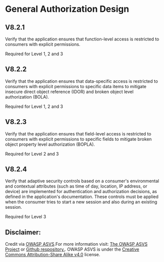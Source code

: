 #  General Authorization Design
## V8.2.1
Verify that the application ensures that function-level access is restricted to consumers with explicit permissions.
Required for Level 1, 2 and 3
## V8.2.2
Verify that the application ensures that data-specific access is restricted to consumers with explicit permissions to specific data items to mitigate insecure direct object reference (IDOR) and broken object level authorization (BOLA).
Required for Level 1, 2 and 3
## V8.2.3
Verify that the application ensures that field-level access is restricted to consumers with explicit permissions to specific fields to mitigate broken object property level authorization (BOPLA).
Required for Level 2 and 3
## V8.2.4
Verify that adaptive security controls based on a consumer's environmental and contextual attributes (such as time of day, location, IP address, or device) are implemented for authentication and authorization decisions, as defined in the application's documentation. These controls must be applied when the consumer tries to start a new session and also during an existing session.
Required for Level 3

## Disclaimer:
Credit via [OWASP ASVS](https://owasp.org/www-project-application-security-verification-standard/).For more information visit: [The OWASP ASVS Project](https://owasp.org/www-project-application-security-verification-standard/) or [Github respository.](https://github.com/OWASP/ASVS). OWASP ASVS is under the [Creative Commons Attribution-Share Alike v4.0](https://github.com/OWASP/ASVS/blob/v5.0.0/LICENSE.md) license.
